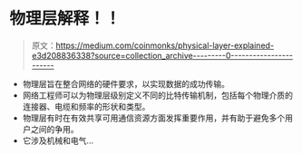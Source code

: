 # 物理层解释！！

> 原文：<https://medium.com/coinmonks/physical-layer-explained-e3d208836338?source=collection_archive---------0----------------------->

*   物理层旨在整合网络的硬件要求，以实现数据的成功传输。
*   网络工程师可以为物理层级别定义不同的比特传输机制，包括每个物理介质的连接器、电缆和频率的形状和类型。
*   物理层有时在有效共享可用通信资源方面发挥重要作用，并有助于避免多个用户之间的争用。
*   它涉及机械和电气…